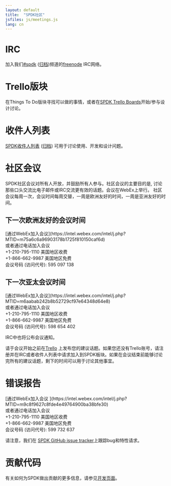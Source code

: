 ```yaml
---
layout: default
title:  "SPDK社区"
jsfiles: js/meetings.js
lang: cn
---
```


# IRC

加入我们[#spdk](irc://irc.freenode.net/%23spdk) ([归档](https://ci.spdk.io/irclog/?C=N;O=D))频道的[freenode](https://freenode.net/) IRC网络。

# Trello版块

在Things To Do版块寻找可以做的事情，或者在[SPDK Trello Boards](../trello/)开始/参与设计讨论。

# 收件人列表

[SPDK收件人列表](https://lists.01.org/mailman/listinfo/spdk) ([归档](https://lists.01.org/pipermail/spdk/)) 可用于讨论使用、开发和设计问题。

# 社区会议

SPDK社区会议对所有人开放，并鼓励所有人参与。社区会议的主要目的是, 讨论那些口头交流比电子邮件或IRC交流更有效的话题。会议在WebEx上举行。
社区会议每周一次，会议时间每周交替，一周是欧洲友好的时间，一周是亚洲友好的时间。


## 下一次欧洲友好的会议时间
<div id="euro-mtg"></div>
[通过WebEx加入会议](https://intel.webex.com/intel/j.php?MTID=m75a6c6a96903178b1725f810150caf6d)<br/>
或者通过电话加入会议<br/>
+1-210-795-1110 美国地区收费<br/>
+1-866-662-9987 美国地区免费<br/>
会议号码 (访问代号): 595 097 138

## 下一次亚太会议时间
<div id="asia-mtg"></div>
[通过WebEx加入会议](https://intel.webex.com/intel/j.php?MTID=m6aabab242b8b52729cf97e64348d64e8)<br/>
或者通过电话加入会议<br/>
+1-210-795-1110 美国地区收费<br/>
+1-866-662-9987 美国地区免费<br/>
会议号码 (访问代号): 598 654 402

IRC中也将公布会议通知。

请于会议开始之前在[Trello](https://trello.com/b/DvM7XayJ) 上发布您的建议话题。如果您还没有Trello账号，请注册并在IRC或者收件人列表中请求加入到SPDK板块。如果在会议结束前能够讨论完所有的建议话题，剩下的时间可以用于讨论其他事宜。

# 错误报告
<div id="asia-bug-mtg"></div>
[通过WebEx加入会议 ](https://intel.webex.com/intel/j.php?MTID=m9c8f9627c8fde4e49764900ba38bfe30)<br/>
或者通过电话加入会议<br/>
+1-210-795-1110 美国地区收费<br/>
+1-866-662-9987 美国地区免费<br/>
会议号码 (访问代号): 599 732 637

请注意，我们在 [SPDK GitHub issue tracker](https://github.com/spdk/spdk/issues)上跟踪bug和特性请求。

# 贡献代码

有关如何为SPDK做出贡献的更多信息，请参见[开发页面](/development/)。
